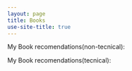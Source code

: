```yaml
---
layout: page
title: Books
use-site-title: true
---
```


My Book recomendations(non-tecnical):

My Book recomendations(tecnical):
